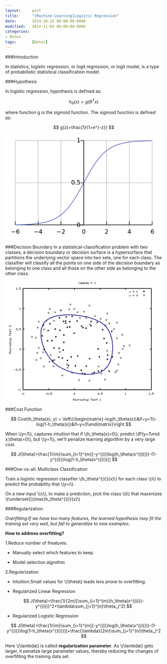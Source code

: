 ```yaml
---
layout: 	post
title:  	"[Machine Learning]Logistic Regression"
date:   	2014-10-22 00:00:00-0000
modified:	2014-11-03 00:00:00-0000
categories: 
- Notes
tags:		[Notes]
---
```


###Introduction

In statistics, logistic regression, or logit regression, or logit model, is a type of probabilistic statistical classification model.

###Hypothesis

In logistic regression, hypothesis is defined as:

$$ h_\theta(x)=g(\theta^Tx) $$

where function g is the sigmoid function. The sigmoid function is defined as:

$$ g(z)=\frac{1}{1+e^{-z}} $$

![Sigmoid Function][Sigmoid Function]


###Decision Boundary
In a statistical-classification problem with two classes, a decision boundary or decision surface is a hypersurface that partitions the underlying vector space into two sets, one for each class. The classifier will classify all the points on one side of the decision boundary as belonging to one class and all those on the other side as belonging to the other class.

![Decision Boundary][Decision Boundary]

###Cost Function

$$ Cost(h_\theta(x), y) = \left\{\begin{matrix}-log(h_\theta(x))&if~y=1\\-log(1-h_\theta(x))&if~y=0\end{matrix}\right.$$

When \\(y=1\\), captures intuition that if \\(h_\theta(x)=0\\), predict \\(P(y=1\mid x;\theta)=0\\), but \\(y=1\\), we'll penalize learning algorithm by a very large cost.

$$ J(\theta)=\frac{1}{m}\sum_{i=1}^{m}[-y^{(i)}log(h_\theta(x^{(i)}))-(1-y^{(i)})log(1-h_\theta(x^{(i)}))] $$

###One-vs-all: Multiclass Classification

Train a logistic regression classifier \\(h_\theta^{(i)}(x)\\) for each class \\(i\\) to predict the probability that \\(y=i\\).

On a new input \\(x\\), to make a prediction, pick the class \\(i\\) that maximizes \\(\underset{i}{max}h_\theta^{(i)}(x)\\)

###Regularization

*Overfitting:If we have too many features, the learned hypothesis may fit the training set very well, but fail to generalize to new examples.*

**How to address overfitting?**

1.Reduce number of freatures.

+ Manually select which features to keep.

+ Model selection algrothm

2.Regularization 

+ Intuition:Small values for \\(\theta\\) leads less prone to overfitting.

+ Regularized Linear Regression

$$ J(\theta)=\frac{1}{2m}[\sum_{i=1}^{m}(h_\theta(x^{(i)})-y^{(i)})^2+\lambda\sum_{j=1}^{n}\theta_j^2] $$

+ Regularized Logistic Regression

$$ J(\theta)=\frac{1}{m}\sum_{i=1}^{m}[-y^{(i)}log(h_\theta(x^{(i)}))-(1-y^{(i)})log(1-h_\theta(x^{(i)}))]+\frac{\lambda}{2m}\sum_{j=1}^{n}\theta_j^2 $$

Here \\(\lambda\\) is called **regularization parameter**. As \\(\lambda\\) gets larger, it penalize large parameter values, thereby reducing the changes of overfitting the training data set.



[Sigmoid Function]:/images/sigmoid.png
[Decision Boundary]:/images/DecisionBoundary.png